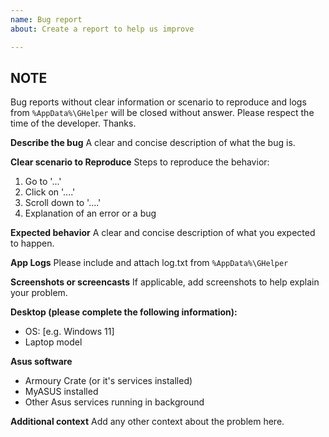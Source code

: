 ```yaml
---
name: Bug report
about: Create a report to help us improve

---
```


## NOTE
Bug reports without clear information or scenario to reproduce and logs from ``%AppData%\GHelper`` will be closed without answer. Please respect the time of the developer. Thanks.

**Describe the bug**
A clear and concise description of what the bug is.

**Clear scenario to Reproduce**
Steps to reproduce the behavior:
1. Go to '...'
2. Click on '....'
3. Scroll down to '....'
4. Explanation of an error or a bug

**Expected behavior**
A clear and concise description of what you expected to happen.

**App Logs**
Please include and attach log.txt from ``%AppData%\GHelper``

**Screenshots or screencasts**
If applicable, add screenshots to help explain your problem.

**Desktop (please complete the following information):**
 - OS: [e.g. Windows 11]
 - Laptop model

**Asus software**
- Armoury Crate (or it's services installed)
- MyASUS installed
- Other Asus services running in background

**Additional context**
Add any other context about the problem here.
